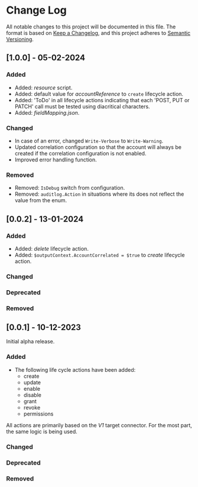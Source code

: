 # Change Log

All notable changes to this project will be documented in this file. The format is based on [Keep a Changelog](https://keepachangelog.com), and this project adheres to [Semantic Versioning](https://semver.org).

## [1.0.0] - 05-02-2024

### Added

- Added: _resource_ script.
- Added: default value for _accountReference_ to `create` lifecycle action.
- Added: 'ToDo' in all lifecycle actions indicating that each 'POST, PUT or PATCH' call must be tested using diacritical characters.
- Added: _fieldMapping.json_.

### Changed

- In case of an error, changed `Write-Verbose` to `Write-Warning`.
- Updated correlation configuration so that the account will always be created if the correlation configuration is not enabled.
- Improved error handling function.

### Removed

- Removed: `IsDebug` switch from configuration.
- Removed: `auditlog.Action` in situations where its does not reflect the value from the enum.

## [0.0.2] - 13-01-2024

### Added

- Added: _delete_ lifecycle action.
- Added: `$outputContext.AccountCorrelated = $true` to _create_ lifecycle action.

### Changed

### Deprecated

### Removed

## [0.0.1] - 10-12-2023

Initial alpha release.

### Added

- The following life cycle actions have been added:
  - create
  - update
  - enable
  - disable
  - grant
  - revoke
  - permissions

All actions are primarily based on the _V1_ target connector. For the most part, the same logic is being used.

### Changed

### Deprecated

### Removed
